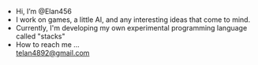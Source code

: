 - Hi, I’m @Elan456
- I work on games, a little AI, and any interesting ideas that come to mind.
- Currently, I'm developing my own experimental programming language called "stacks"
- How to reach me ...  
telan4892@gmail.com

<!---
Elan456/Elan456 is a ✨ special ✨ repository because its `README.md` (this file) appears on your GitHub profile.
You can click the Preview link to take a look at your changes.
--->
